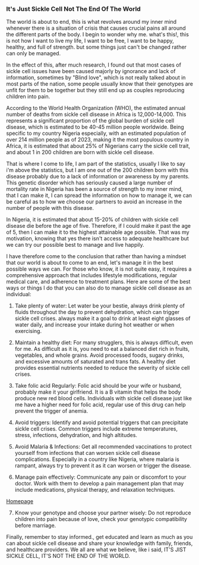 
### It's Just Sickle Cell Not The End Of The World

The world is about to end, this is what revolves around my inner mind whenever there is a situation of crisis that causes crucial pains all around the different parts of the body. I begin to wonder why me. what's this!, this is not how I want to live my life, I want to be free, I want to be happy, healthy, and full of strength. but some things just can't be changed rather can only be managed.

In the effect of this, after much research, I found out that most cases of sickle cell issues have been caused majorly by ignorance and lack of information, sometimes by "Blind love", which is not really talked about in most parts of the nation, some people usually know that their genotypes are unfit for them to be together but they still end up as couples reproducing children into pain.

According to the World Health Organization (WHO), the estimated annual number of deaths from sickle cell disease in Africa is 12,000-14,000. This represents a significant proportion of the global burden of sickle cell disease, which is estimated to be 40-45 million people worldwide. Being specific to my country Nigeria especially, with an estimated population of over 214 million people as of 2023, making it the most populous country in Africa, it is estimated that about 25% of Nigerians carry the sickle cell trait, and about 1 in 200 children are born with sickle cell disease. 

That is where I come to life, I am part of the statistics, usually I like to say i'm above the statistics, but I am one out of the 200 children born with this disease probably due to a lack of information or awareness by my parents. This genetic disorder which has seriously caused a large number of mortality rate in Nigeria has been a source of strength to my inner mind, that I can make it, I can spread the information on how to manage it, we can be careful as to how we choose our partners to avoid an increase in the number of people with this disease.

In Nigeria, it is estimated that about 15-20% of children with sickle cell disease die before the age of five. Therefore, if I could make it past the age of 5, then I can make it to the highest attainable age possible. That was my motivation, knowing that yes there isn't access to adequate healthcare but we can try our possible best to manage and live happily.

I have therefore come to the conclusion that rather than having a mindset that our world is about to come to an end, let's manage it in the best possible ways we can. For those who know, it is not quite easy, it requires a comprehensive approach that includes lifestyle modifications, regular medical care, and adherence to treatment plans. Here are some of the best ways or things I do that you can also do to manage sickle cell disease as an individual:

1. Take plenty of water: Let water be your bestie, always drink plenty of fluids throughout the day to prevent dehydration, which can trigger sickle cell crises. always make it a goal to drink at least eight glasses of water daily, and increase your intake during hot weather or when exercising.

2. Maintain a healthy diet: For many strugglers, this is always difficult, even for me. As difficult as it is, you need to eat a balanced diet rich in fruits, vegetables, and whole grains. Avoid processed foods, sugary drinks, and excessive amounts of saturated and trans fats. A healthy diet provides essential nutrients needed to reduce the severity of sickle cell crises.

3. Take folic acid Regularly: Folic acid should be your wife or husband, probably make it your girlfriend. It is a B vitamin that helps the body produce new red blood cells. Individuals with sickle cell disease just like me have a higher need for folic acid, regular use of this drug can help prevent the trigger of anemia.

4. Avoid triggers: Identify and avoid potential triggers that can precipitate sickle cell crises. Common triggers include extreme temperatures, stress, infections, dehydration, and high altitudes.

5. Avoid Malaria & Infections: Get all recommended vaccinations to protect yourself from infections that can worsen sickle cell disease complications. Especially in a country like Nigeria, where malaria is rampant, always try to prevent it as it can worsen or trigger the disease.

6. Manage pain effectively: Communicate any pain or discomfort to your doctor. Work with them to develop a pain management plan that may include medications, physical therapy, and relaxation techniques.




[Homepage](README.md)

7. Know your genotype and choose your partner wisely: Do not reproduce children into pain because of love, check your genotypic compatibility before marriage.

Finally, remember to stay informed.,  get educated and learn as much as you can about sickle cell disease and share your knowledge with family, friends, and healthcare providers. We all are what we believe, like i said, IT'S JIST SICKLE CELL, IT'S NOT THE END OF THE WORLD.

